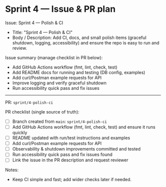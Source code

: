 # Sprint 4 — Issue & PR plan

Issue: Sprint 4 — Polish & CI

- Title: "Sprint 4 — Polish & CI"
- Body / Description: Add CI, docs, and small polish items (graceful shutdown,
  logging, accessibility) and ensure the repo is easy to run and review.

Issue summary (manage checklist in PR below):

- Add GitHub Actions workflow (fmt, lint, check, test)
- Add README docs for running and testing (DB config, examples)
- Add curl/Postman example requests for API
- Improve logging and verify graceful shutdown
- Run accessibility quick pass and fix issues

---

PR: `sprint/4-polish-ci`

PR checklist (single source of truth):

- [ ] Branch created from `main`: `sprint/4-polish-ci`
- [ ] Add GitHub Actions workflow (fmt, lint, check, test) and ensure it runs
      quickly
- [ ] README updated with run/test instructions and examples
- [ ] Add curl/Postman example requests for API
- [ ] Observability & shutdown improvements committed and tested
- [ ] Run accessibility quick pass and fix issues found
- [ ] Link the issue in the PR description and request reviewer

Notes:

- Keep CI simple and fast; add wider checks later if needed.
